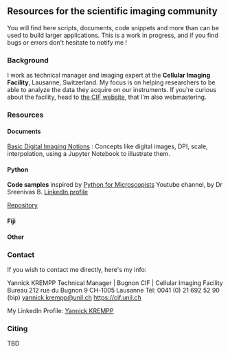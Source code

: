 ## Resources for the scientific imaging community

You will find here scripts, documents, code snippets and more than can be used to build larger applications.
This is a work in progress, and if you find bugs or errors don't hesitate to notify me !

### Background

I work as technical manager and imaging expert at the **Cellular Imaging Facility**, Lausanne, Switzerland. My focus is on helping researchers to be able to analyze the data they acquire on our instruments.
If you're curious about the facility, head to [the CIF website](https://cif.unil.ch), that I'm also webmastering.

### Resources

#### Documents

[Basic Digital Imaging Notions](https://github.com/UniversalBuilder/Resources-for-the-Life-Scientist/blob/master/Jupyter%20Notebooks/Basic_Digital_Imaging_Notions.ipynb) : Concepts like digital images, DPI, scale, interpolation, using a Jupyter Notebook to illustrate them.

#### Python

**Code samples** inspired by [Python for Microscopists](https://www.youtube.com/channel/UC34rW-HtPJulxr5wp2Xa04w/featured) Youtube channel, by Dr Sreenivas B. [LinkedIn profile](https://www.linkedin.com/in/bnsreenu/)

[Repository](https://github.com/UniversalBuilder/Course---Python-for-Microscopy)

#### Fiji

#### Other

### Contact

If you wish to contact me directly, here's my info:

Yannick KREMPP
Technical Manager | Bugnon
CIF | Cellular Imaging Facility
Bureau 212
rue du Bugnon 9
CH-1005 Lausanne
Tél: 0041 (0) 21 692 52 90 (bip)
yannick.krempp@unil.ch
https://cif.unil.ch

My LinkedIn Profile: [Yannick KREMPP](https://www.linkedin.com/in/yannick-krempp/)

### Citing

TBD
